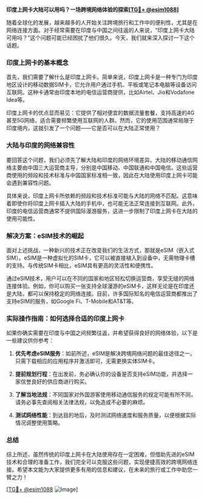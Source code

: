 **印度上网卡大陆可以用吗？一场跨境网络体验的探索[[TG💪+ @esim1088](https://t.me/s/esim1088)]**

随着全球化的发展，越来越多的人开始关注跨境旅行和工作中的便利性，尤其是在网络连接方面。对于经常需要在印度与中国之间往返的人来说，“印度上网卡大陆可用吗？”这个问题可能已经困扰了他们很久。今天，我们就来深入探讨一下这个话题。

### 印度上网卡的基本概念

首先，我们需要了解什么是印度上网卡。简单来说，印度上网卡是一种专门为印度地区设计的移动数据SIM卡，它允许用户通过手机、平板或笔记本电脑等设备访问互联网。这种卡通常由印度本地的电信运营商提供，比如Airtel、Jio和Vodafone Idea等。

印度上网卡的优点显而易见：它提供了相对便宜的数据流量套餐，支持高速的4G甚至5G网络，适合需要频繁使用互联网的人群。然而，它的使用范围通常局限于印度境内，这就引发了一个问题——它是否可以在大陆正常使用？

### 大陆与印度的网络兼容性

要回答这个问题，我们必须先了解大陆和印度的网络环境差异。大陆的移动通信网络主要由中国三大运营商主导，分别是中国移动、中国联通和中国电信。这些运营商使用的频段和技术标准与中国国家标准相一致，因此在大陆使用印度上网卡可能会遇到兼容性问题。

具体来说，印度上网卡所依赖的频段和技术标准可能与大陆的网络不匹配。这意味着即使你将印度上网卡插入大陆的手机中，也可能无法正常连接到互联网。此外，印度的电信运营商通常不提供国际漫游服务，这进一步限制了印度上网卡在大陆的使用可能性。

### 解决方案：eSIM技术的崛起

面对上述挑战，一种新兴的技术正在改变我们的生活方式，那就是eSIM（嵌入式SIM）。eSIM是一种虚拟化的SIM卡，它可以被直接植入到设备中，无需物理卡槽的支持。与传统SIM卡相比，eSIM具有更高的灵活性和便携性。

通过eSIM技术，用户可以在不同的国家和地区轻松切换运营商，享受无缝的网络连接体验。例如，你可以购买一张支持全球漫游的eSIM卡，这样无论是在印度还是大陆，都可以保持稳定的网络连接。目前，许多国际知名的电信运营商都推出了支持eSIM的服务，如Google Fi、T-Mobile和AT&T等。

### 实际操作指南：如何选择合适的印度上网卡

如果你确实需要在印度与中国之间频繁往返，并希望获得良好的网络体验，以下是一些建议供你参考：

1. **优先考虑eSIM服务**：如前所述，eSIM是解决跨境网络问题的最佳途径之一。只需下载相应的应用程序并激活即可，无需更换实体SIM卡。

2. **提前规划行程**：在出发前，务必确认你的设备是否支持eSIM功能，并选择一家信誉良好的供应商进行购买。

3. **了解当地法规**：不同国家对外国游客使用移动通信服务的规定可能有所不同，请务必事先查阅相关法律法规，以免造成不必要的麻烦。

4. **测试网络性能**：到达目的地后，及时测试网络速度和服务质量，以便根据实际情况调整使用策略。

### 总结

综上所述，虽然传统的印度上网卡在大陆使用存在一定困难，但借助先进的eSIM技术和合理的准备工作，我们完全可以克服这些问题，实现便捷高效的跨境网络连接。希望本文能为大家提供更多有用的信息和建议，在未来的旅行或工作中助您一臂之力！

[[TG💪+ @esim1088](https://t.me/s/esim1088) ![Image](https://i.postimg.cc/4NQfJmqS/Snipaste-2025-05-13-00-14-12.png)]